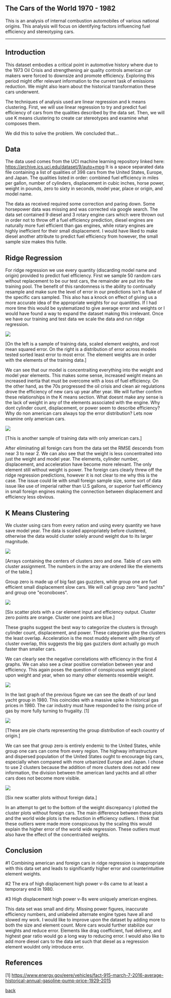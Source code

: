 ## The Cars of the World 1970 - 1982

This is an analysis of internal combustion automobiles of various national origins. This analysis will focus on identifying factors influencing fuel efficiency and stereotyping cars. 

***

## Introduction 

This dataset embodies a critical point in automotive history where due to the 1973 Oil Crisis and strengthening air quality controls american car makers were forced to downsize and promote efficiency. Exploring this period might offer relevant information to the current task of emissions reduction. We might also learn about the historical transformation these cars underwent.  

The techniques  of analysis used are linear regression and k means clustering. First, we will use linear regression to try and predict fuel efficiency of cars from the qualities described by the data set. Then, we will use K means clustering to create car stereotypes and examine what composes them.

We did this to solve the problem. We concluded that...

## Data

The data used comes from the UCI machine learning repository linked here: https://archive.ics.uci.edu/dataset/9/auto+mpg
It is a space separated data file containing a list of qualities of 398 cars from the United States, Europe, and Japan. 
The qualities listed in order: combined fuel efficiency in miles per gallon, number of cylinders, displacement in cubic inches, horse power, weight in pounds, zero to sixty in seconds, model year, place or origin, and model name. 

The data as received required some correction and paring down. Some horsepower data was missing and was corrected via google search. The data set contained 9 diesel and 3 rotary engine cars which were thrown out in order not to throw off a fuel efficiency prediction, diesel engines are naturally more fuel efficient than gas engines, while rotary engines are highly inefficient for their small displacement. I would have liked to make diesel another attribute to predict fuel efficiency from however, the small sample size makes this futile.

## Ridge Regression

For ridge regression we use every quantity (discarding model name and origin) provided to predict fuel efficiency. First we sample 50 random cars without replacement to be our test cars, the remainder are put into the training pool. The benefit of this randomness is the ability to continually resample and make sure the level of error in our predictions isn't a fluke of the specific cars sampled. This also has a knock on effect of giving us a more accurate idea of the appropriate weights for our quantities. If I had more time this would be systematized to give average error and weights or I would have found a way to expand the dataset making this irrelevant. Once we have our training and test data we scale the data and run ridge regression.

![](assets/IMG/Capture1.PNG)

[On the left is a sample of training data, scaled element weights, and root mean squared error.
On the right is a distribution of error across models tested sorted least error to most error.
The element weights are in order with the elements of the training data.]

We can see that our model is concentraiting everything into the weight and model year elements. This makes some sense, increased weight means an increased inertia that must be overcome with a loss of fuel efficiency. On the other hand, as the 70s progressed the oil crisis and clean air regulations drove the efficiency of new cars up year after year. We will further confirm these relationships in the K means section. What doesnt make any sense is the lack of weight in any of the elements associated with the engine. Why dont cylinder count, displacement, or power seem to describe efficiency? Why do non american cars always top the error distribution? Lets now examine only american cars. 

![](assets/IMG/Capture2.PNG)

[This is another sample of training data with only american cars.]

After eliminating all foreign cars from the data set the RMSE descends from near 3 to near 2. We can also see that the weight is less concentraited into just the weight and model year. The elements, cylinder number, displacement, and acceleration have become more relevant. The only element still without weight is power. The foreign cars clearly threw off the ridge regression predictions, however it is not clear to me why this is the case. The issue could lie with small foreign sample size, some sort of data issue like use of imperial rather than U.S gallons, or superior fuel efficiency in small foreign engines making the connection between displacement and efficiency less obvious.  

## K Means Clustering

We cluster using cars from every nation and using every quantity we have save model year. The data is scaled appropriately before clustered, otherwise the data would cluster solely around weight due to its larger magnitude.

![](assets/IMG/Capture5.PNG)

[Arrays containing the centers of clusters zero and one. Table of cars with cluster assignment. The numbers in the array are ordered like the elements of the table.]

Group zero is made up of big fast gas guzzlers, while group one are fuel efficient small displacement slow cars. We will call group zero "land yachts" and group one "econoboxes". 

![](assets/IMG/Capture3.PNG)

[Six scatter plots with a car element input and efficiency output. Cluster zero points are orange. Cluster one points are blue.]

These graphs suggest the best way to categorize the clusters is through cylinder count, displacement, and power. These categories give the clusters the least overlap. Acceleration is the most muddy element with pleanty of cluster overlap, this suggests the big gas guzzlers dont actually go much faster than smaller cars.

We can clearly see the negative correlations with efficiency in the first 4 graphs. We can also see a clear positive correlation between year and efficiency. This again poses the question of conspicuous weight placed upon weight and year, when so many other elements resemble weight.  

![](assets/IMG/Capture6.png)

In the last graph of the previous figure we can see the death of our land yacht group in 1980. This coincides with a massive spike in historical gas prices in 1980. The car industry must have responded to the rising price of gas by more fully turning to frugality. [1]

![](assets/IMG/Capture4.PNG)

[These are pie charts representing the group distribution of each country of origin.]

We can see that group zero is entirely endemic to the United States, while group one cars can come from every region. The highway infrastructure and dispersed population of the United States ought to encourage big cars, especially when compared with more urbanized Europe and Japan. I chose to use 2 clusters because the addition of more clusters does not add new information, the division between the american land yachts and all other cars does not become more visible.

![](assets/IMG/Capture7.PNG)

[Six new scatter plots without foreign data.]

In an attempt to get to the bottom of the weight discrepancy I plotted the cluster plots without foreign cars. The main difference between these plots and the world wide plots is the reduction in efficiency outliers. I think that these outliers were made more conspicuous by the scaling this would explain the higher error of the world wide regression. These outliers must also have the effect of the concentraited weights.  

## Conclusion

#1 Combining american and foreign cars in ridge regression is inappropriate with this data set and leads to significantly higher error and counterintuitive element weights.

#2 The era of high displacement high power v-8s came to at least a temporary end in 1980.

#3 High displacement high power v-8s were uniquely american engines.

This data set was small and dirty. Missing power figures, inaccurate efficiency numbers, and unlabeled alternate engine types have all and slowed my work. I would like to improve upon the dataset by adding more to both the size and element count. More cars would further stabilize our weights and reduce error. Elements like drag coefficient, fuel delivery, and highest gear ratio would go a long way to reducing error. I would also like to add more diesel cars to the data set such that diesel as a regression element wouldnt only introduce error. 

## References
[1] https://www.energy.gov/eere/vehicles/fact-915-march-7-2016-average-historical-annual-gasoline-pump-price-1929-2015

[back](./)
